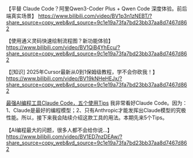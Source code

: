 【平替 Claude Code？阿里Qwen3-Coder Plus + Qwen Code 深度体验。前后端真实场景】 https://www.bilibili.com/video/BV1p3n1zNEBT/?share_source=copy_web&vd_source=9c1e19a73fa7bd23bb37aa8d7467d862

【使用通义灵码快速绘制流程图？新功能体验】 https://www.bilibili.com/video/BV1QjB4YhEcu/?share_source=copy_web&vd_source=9c1e19a73fa7bd23bb37aa8d7467d862

【[知识] 2025年Cursor最新从0到1保姆级教程，学不会你砍我！】 https://www.bilibili.com/video/BV19kNHeHEJx/?share_source=copy_web&vd_source=9c1e19a73fa7bd23bb37aa8d7467d862



[最强AI编程工具Claude Code，五个使用Tips](https://v.douyin.com/lzwmTfpXrv4/)
我非常看好Claude Code。因为：1、Claude是最好的编程模型；2、只有Anthropic才能发挥出Claude模型的究极性能。所以，接下来我会陆续介绍这款工具的用法。本期先来5个Tips。


【AI编程最大的问题，很多人都不会给你说...】 https://www.bilibili.com/video/BV1ED7nzDEAw/?share_source=copy_web&vd_source=9c1e19a73fa7bd23bb37aa8d7467d862



